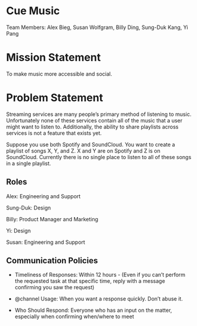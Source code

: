 # Cue Music

Team Members: Alex Bieg, Susan Wolfgram, Billy Ding, Sung-Duk Kang, Yi Pang

# Mission Statement
To make music more accessible and social.

# Problem Statement

Streaming services are many people’s primary method of listening to music. Unfortunately none of these services contain all of the music that a user might want to listen to. Additionally, the ability to share playlists across services is not a feature that exists yet. 

Suppose you use both Spotify and SoundCloud. You want to create a playlist of songs X, Y, and Z. X and Y are on Spotify and Z is on SoundCloud. Currently there is no single place to listen to all of these songs in a single playlist.

## Roles
Alex: Engineering and Support

Sung-Duk: Design

Billy: Product Manager and Marketing 

Yi: Design

Susan: Engineering and Support

## Communication Policies
* Timeliness of Responses: Within 12 hours - (Even if you can’t perform the requested task at that specific time, reply with a message confirming you saw the request)

* @channel Usage: When you want a response quickly. Don’t abuse it.

* Who Should Respond: Everyone who has an input on the matter, especially when confirming when/where to meet
